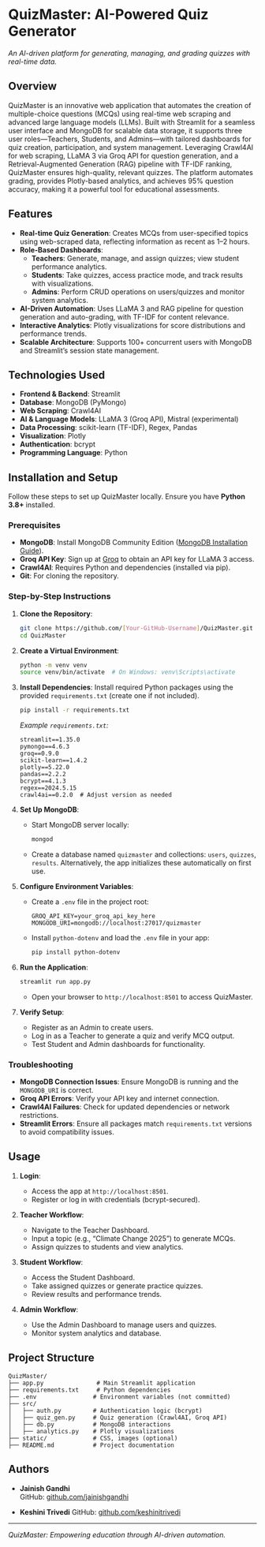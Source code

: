 # QuizMaster: AI-Powered Quiz Generator


*An AI-driven platform for generating, managing, and grading quizzes with real-time data.*

## Overview

QuizMaster is an innovative web application that automates the creation of multiple-choice questions (MCQs) using real-time web scraping and advanced large language models (LLMs). Built with Streamlit for a seamless user interface and MongoDB for scalable data storage, it supports three user roles—Teachers, Students, and Admins—with tailored dashboards for quiz creation, participation, and system management. Leveraging Crawl4AI for web scraping, LLaMA 3 via Groq API for question generation, and a Retrieval-Augmented Generation (RAG) pipeline with TF-IDF ranking, QuizMaster ensures high-quality, relevant quizzes. The platform automates grading, provides Plotly-based analytics, and achieves 95% question accuracy, making it a powerful tool for educational assessments.

## Features

- **Real-time Quiz Generation**: Creates MCQs from user-specified topics using web-scraped data, reflecting information as recent as 1–2 hours.
- **Role-Based Dashboards**:
  - **Teachers**: Generate, manage, and assign quizzes; view student performance analytics.
  - **Students**: Take quizzes, access practice mode, and track results with visualizations.
  - **Admins**: Perform CRUD operations on users/quizzes and monitor system analytics.
- **AI-Driven Automation**: Uses LLaMA 3 and RAG pipeline for question generation and auto-grading, with TF-IDF for content relevance.
- **Interactive Analytics**: Plotly visualizations for score distributions and performance trends.
- **Scalable Architecture**: Supports 100+ concurrent users with MongoDB and Streamlit’s session state management.

## Technologies Used

- **Frontend & Backend**: Streamlit
- **Database**: MongoDB (PyMongo)
- **Web Scraping**: Crawl4AI
- **AI & Language Models**: LLaMA 3 (Groq API), Mistral (experimental)
- **Data Processing**: scikit-learn (TF-IDF), Regex, Pandas
- **Visualization**: Plotly
- **Authentication**: bcrypt
- **Programming Language**: Python

## Installation and Setup

Follow these steps to set up QuizMaster locally. Ensure you have **Python 3.8+** installed.

### Prerequisites

- **MongoDB**: Install MongoDB Community Edition ([MongoDB Installation Guide](https://www.mongodb.com/docs/manual/installation/)).
- **Groq API Key**: Sign up at [Groq](https://groq.com/) to obtain an API key for LLaMA 3 access.
- **Crawl4AI**: Requires Python and dependencies (installed via pip).
- **Git**: For cloning the repository.

### Step-by-Step Instructions

1. **Clone the Repository**:
   ```bash
   git clone https://github.com/[Your-GitHub-Username]/QuizMaster.git
   cd QuizMaster
   ```

2. **Create a Virtual Environment**:
   ```bash
   python -m venv venv
   source venv/bin/activate  # On Windows: venv\Scripts\activate
   ```

3. **Install Dependencies**:
   Install required Python packages using the provided `requirements.txt` (create one if not included).
   ```bash
   pip install -r requirements.txt
   ```
   *Example `requirements.txt`:*
   ```
   streamlit==1.35.0
   pymongo==4.6.3
   groq==0.9.0
   scikit-learn==1.4.2
   plotly==5.22.0
   pandas==2.2.2
   bcrypt==4.1.3
   regex==2024.5.15
   crawl4ai==0.2.0  # Adjust version as needed
   ```

4. **Set Up MongoDB**:
   - Start MongoDB server locally:
     ```bash
     mongod
     ```
   - Create a database named `quizmaster` and collections: `users`, `quizzes`, `results`. Alternatively, the app initializes these automatically on first use.

5. **Configure Environment Variables**:
   - Create a `.env` file in the project root:
     ```
     GROQ_API_KEY=your_groq_api_key_here
     MONGODB_URI=mongodb://localhost:27017/quizmaster
     ```
   - Install `python-dotenv` and load the `.env` file in your app:
     ```bash
     pip install python-dotenv
     ```

6. **Run the Application**:
   ```bash
   streamlit run app.py
   ```
   - Open your browser to `http://localhost:8501` to access QuizMaster.

7. **Verify Setup**:
   - Register as an Admin to create users.
   - Log in as a Teacher to generate a quiz and verify MCQ output.
   - Test Student and Admin dashboards for functionality.

### Troubleshooting

- **MongoDB Connection Issues**: Ensure MongoDB is running and the `MONGODB_URI` is correct.
- **Groq API Errors**: Verify your API key and internet connection.
- **Crawl4AI Failures**: Check for updated dependencies or network restrictions.
- **Streamlit Errors**: Ensure all packages match `requirements.txt` versions to avoid compatibility issues.

## Usage

1. **Login**:
   - Access the app at `http://localhost:8501`.
   - Register or log in with credentials (bcrypt-secured).

2. **Teacher Workflow**:
   - Navigate to the Teacher Dashboard.
   - Input a topic (e.g., “Climate Change 2025”) to generate MCQs.
   - Assign quizzes to students and view analytics.

3. **Student Workflow**:
   - Access the Student Dashboard.
   - Take assigned quizzes or generate practice quizzes.
   - Review results and performance trends.

4. **Admin Workflow**:
   - Use the Admin Dashboard to manage users and quizzes.
   - Monitor system analytics and database.

## Project Structure

```
QuizMaster/
├── app.py               # Main Streamlit application
├── requirements.txt     # Python dependencies
├── .env                # Environment variables (not committed)
├── src/
│   ├── auth.py         # Authentication logic (bcrypt)
│   ├── quiz_gen.py     # Quiz generation (Crawl4AI, Groq API)
│   ├── db.py           # MongoDB interactions
│   ├── analytics.py    # Plotly visualizations
├── static/             # CSS, images (optional)
├── README.md           # Project documentation
```

## Authors

- **Jainish Gandhi**  
  GitHub: [github.com/jainishgandhi](https://github.com/jainish2594)

- **Keshini Trivedi**
  GitHub: [github.com/keshinitrivedi](https://github.com/keshinitrivedi)

---

*QuizMaster: Empowering education through AI-driven automation.*
